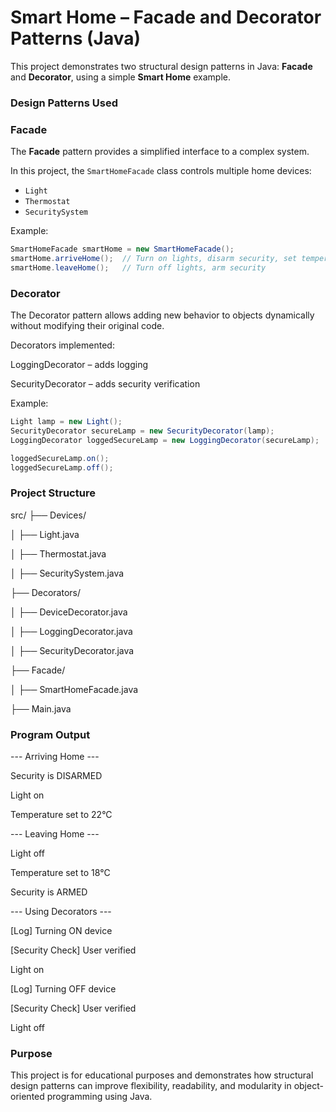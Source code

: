 # Smart Home – Facade and Decorator Patterns (Java)

This project demonstrates two structural design patterns in Java: **Facade** and **Decorator**, using a simple **Smart Home** example.


### Design Patterns Used

### Facade
The **Facade** pattern provides a simplified interface to a complex system.

In this project, the `SmartHomeFacade` class controls multiple home devices:
- `Light`
- `Thermostat`
- `SecuritySystem`

Example:
```java
SmartHomeFacade smartHome = new SmartHomeFacade();
smartHome.arriveHome();  // Turn on lights, disarm security, set temperature
smartHome.leaveHome();   // Turn off lights, arm security
```
### Decorator

The Decorator pattern allows adding new behavior to objects dynamically without modifying their original code.

Decorators implemented:

LoggingDecorator – adds logging

SecurityDecorator – adds security verification

Example:
```java
Light lamp = new Light();
SecurityDecorator secureLamp = new SecurityDecorator(lamp);
LoggingDecorator loggedSecureLamp = new LoggingDecorator(secureLamp);

loggedSecureLamp.on();
loggedSecureLamp.off();
```

### Project Structure
src/
 ├── Devices/
 
 │     ├── Light.java
 
 │     ├── Thermostat.java
 
 │     ├── SecuritySystem.java
 
 ├── Decorators/
 
 │     ├── DeviceDecorator.java
 
 │     ├── LoggingDecorator.java
 
 │     ├── SecurityDecorator.java
 
 ├── Facade/
 
 │     ├── SmartHomeFacade.java
 
 ├── Main.java

### Program Output
--- Arriving Home ---

Security is DISARMED

Light on

Temperature set to 22°C


--- Leaving Home ---

Light off

Temperature set to 18°C

Security is ARMED


--- Using Decorators ---

[Log] Turning ON device

[Security Check] User verified

Light on

[Log] Turning OFF device

[Security Check] User verified

Light off

### Purpose
This project is for educational purposes and demonstrates how structural design patterns can improve flexibility, readability, and modularity in object-oriented programming using Java.
